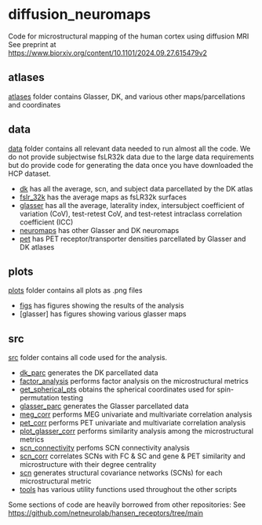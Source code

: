 # diffusion_neuromaps
Code for microstructural mapping of the human cortex using diffusion MRI
See preprint at https://www.biorxiv.org/content/10.1101/2024.09.27.615479v2

## atlases
[atlases](atlases/) folder contains Glasser, DK, and various other maps/parcellations and coordinates

## data
[data](data/) folder contains all relevant data needed to run almost all the code. We do not provide subjectwise fsLR32k data due to the large data requirements but do provide code for generating the data once you have downloaded the HCP dataset.
- [dk](data/dk/) has all the average, scn, and subject data parcellated by the DK atlas
- [fslr_32k](data/fslr_32k/) has the average maps as fsLR32k surfaces
- [glasser](data/glasser/) has all the average, laterality index, intersubject coefficient of variation (CoV), test-retest CoV, and test-retest intraclass correlation coefficient (ICC)
- [neuromaps](data/neuromaps/) has other Glasser and DK neuromaps
- [pet](data/pet) has PET receptor/transporter densities parcellated by Glasser and DK atlases

## plots
[plots](plots) folder contains all plots as .png files
- [figs](plots/figs/) has figures showing the results of the analysis
- [glasser] has figures showing various glasser maps

## src
[src](src) folder contains all code used for the analysis.
- [dk_parc](src/dk_parc.py) generates the DK parcellated data
- [factor_analysis](src/factor_analysis.py) performs factor analysis on the microstructural metrics
- [get_spherical_pts](src/get_spherical_pts.py) obtains the spherical coordinates used for spin-permutation testing
- [glasser_parc](src/glasser_parc.py) generates the Glasser parcellated data
- [meg_corr](src/meg_corr.py) performs MEG univariate and multivariate correlation analysis
- [pet_corr](src/pet_corr.py) performs PET univariate and multivariate correlation analysis
- [plot_glasser_corr](src/plot_glasser_corr.py) performs similarity analysis among the microstructural metrics
- [scn_connectivity](src/scn_connectivity.py) perfoms SCN connectivity analysis
- [scn_corr](src/scn_corr.py) correlates SCNs with FC & SC and gene & PET similarity and microstructure with their degree centrality
- [scn](src/scn.py) generates structural covariance networks (SCNs) for each microstructural metric
- [tools](src/tools.py) has various utility functions used throughout the other scripts

Some sections of code are heavily borrowed from other repositories:
See https://github.com/netneurolab/hansen_receptors/tree/main